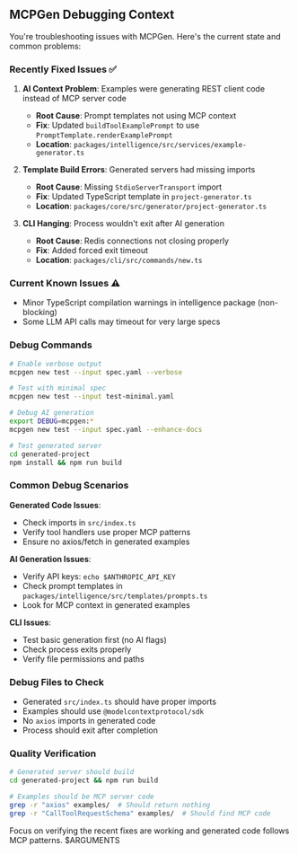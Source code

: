 ## MCPGen Debugging Context

You're troubleshooting issues with MCPGen. Here's the current state and common problems:

### Recently Fixed Issues ✅
1. **AI Context Problem**: Examples were generating REST client code instead of MCP server code
   - **Root Cause**: Prompt templates not using MCP context
   - **Fix**: Updated `buildToolExamplePrompt` to use `PromptTemplate.renderExamplePrompt`
   - **Location**: `packages/intelligence/src/services/example-generator.ts`

2. **Template Build Errors**: Generated servers had missing imports
   - **Root Cause**: Missing `StdioServerTransport` import
   - **Fix**: Updated TypeScript template in `project-generator.ts`
   - **Location**: `packages/core/src/generator/project-generator.ts`

3. **CLI Hanging**: Process wouldn't exit after AI generation
   - **Root Cause**: Redis connections not closing properly
   - **Fix**: Added forced exit timeout
   - **Location**: `packages/cli/src/commands/new.ts`

### Current Known Issues ⚠️
- Minor TypeScript compilation warnings in intelligence package (non-blocking)
- Some LLM API calls may timeout for very large specs

### Debug Commands
```bash
# Enable verbose output
mcpgen new test --input spec.yaml --verbose

# Test with minimal spec
mcpgen new test --input test-minimal.yaml

# Debug AI generation
export DEBUG=mcpgen:*
mcpgen new test --input spec.yaml --enhance-docs

# Test generated server
cd generated-project
npm install && npm run build
```

### Common Debug Scenarios

**Generated Code Issues**:
- Check imports in `src/index.ts`
- Verify tool handlers use proper MCP patterns
- Ensure no axios/fetch in generated examples

**AI Generation Issues**:
- Verify API keys: `echo $ANTHROPIC_API_KEY`
- Check prompt templates in `packages/intelligence/src/templates/prompts.ts`
- Look for MCP context in generated examples

**CLI Issues**:
- Test basic generation first (no AI flags)
- Check process exits properly
- Verify file permissions and paths

### Debug Files to Check
- Generated `src/index.ts` should have proper imports
- Examples should use `@modelcontextprotocol/sdk`
- No `axios` imports in generated code
- Process should exit after completion

### Quality Verification
```bash
# Generated server should build
cd generated-project && npm run build

# Examples should be MCP server code
grep -r "axios" examples/  # Should return nothing
grep -r "CallToolRequestSchema" examples/  # Should find MCP code
```

Focus on verifying the recent fixes are working and generated code follows MCP patterns. $ARGUMENTS